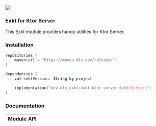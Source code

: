 [![](https://maven.d1s.dev/api/badge/latest/releases/dev/d1s/exkt/exkt-ktor-server?color=40c14a&name=maven.d1s.dev&prefix=v)](https://maven.d1s.dev/#/releases/dev/d1s/exkt/exkt-ktor-server)

### Exkt for Ktor Server

This Exkt module provides handy utilities for Ktor Server.

### Installation

```kotlin
repositories {
    maven(url = "https://maven.d1s.dev/releases")
}

dependencies {
    val exktVersion: String by project

    implementation("dev.d1s.exkt:exkt-ktor-server:$exktVersion")
}
```

### Documentation

| Module API |
|------------|
